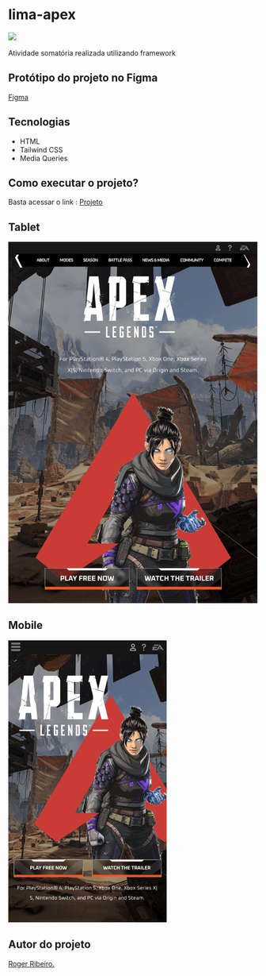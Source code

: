 # lima-apex

![](./img/previewapex.png)

Atividade somatória realizada utilizando framework
 
## Protótipo do projeto no Figma
[Figma](https://www.figma.com/proto/oeGoy5s7UY7SeqLgopUn6k/LIMA-APEX?node-id=0-1&t=q3hH6u8szgHgCUzu-1)

## Tecnologias 
 * HTML
 * Tailwind CSS
 * Media Queries

## Como executar o projeto?
Basta acessar o link :
[Projeto](https://rogeriosrib.github.io/lima-apex/)

## Tablet

![](./img/Tablet.png)

## Mobile

![](./img/Mobile.png)

 ## Autor do projeto
 [Roger Ribeiro.](https://www.linkedin.com/in/roger-r-de-oliveira-890923353/)